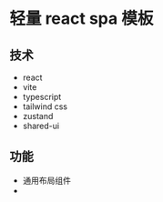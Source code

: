 # 轻量 react spa 模板

## 技术

- react
- vite
- typescript
- tailwind css
- zustand
- shared-ui

## 功能

- 通用布局组件
-
